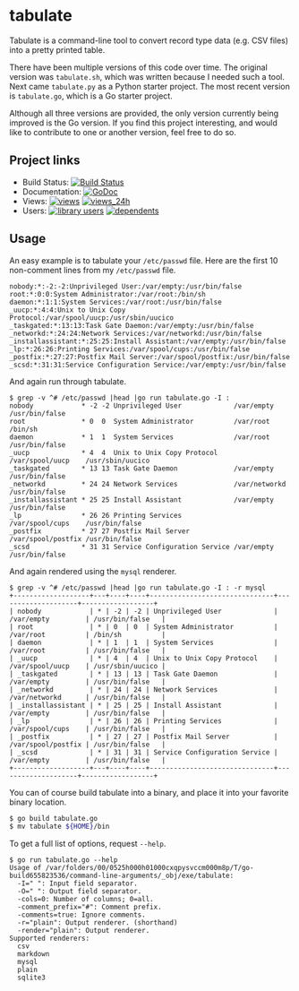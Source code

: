 # tabulate
Tabulate is a command-line tool to convert record type data (e.g. CSV files)
into a pretty printed table.

There have been multiple versions of this code over time. The original version
was `tabulate.sh`, which was written because I needed such a tool. Next came
`tabulate.py` as a Python starter project. The most recent version is
`tabulate.go`, which is a Go starter project.

Although all three versions are provided, the only version currently being
improved is the Go version. If you find this project interesting, and would
like to contribute to one or another version, feel free to do so.

## Project links
* Build Status:  [![Build Status][CIStatus]][CIProject]
* Documentation: [![GoDoc][GoDocStatus]][GoDoc]
* Views:         [![views][SGViews]][SGProject] [![views_24h][SGViews24h]][SGProject]
* Users:         [![library users][SGUsers]][SGProject] [![dependents][SGDependents]][SGProject]

## Usage
An easy example is to tabulate your `/etc/passwd` file. Here are the first 10
non-comment lines from my `/etc/passwd` file.

```
nobody:*:-2:-2:Unprivileged User:/var/empty:/usr/bin/false
root:*:0:0:System Administrator:/var/root:/bin/sh
daemon:*:1:1:System Services:/var/root:/usr/bin/false
_uucp:*:4:4:Unix to Unix Copy Protocol:/var/spool/uucp:/usr/sbin/uucico
_taskgated:*:13:13:Task Gate Daemon:/var/empty:/usr/bin/false
_networkd:*:24:24:Network Services:/var/networkd:/usr/bin/false
_installassistant:*:25:25:Install Assistant:/var/empty:/usr/bin/false
_lp:*:26:26:Printing Services:/var/spool/cups:/usr/bin/false
_postfix:*:27:27:Postfix Mail Server:/var/spool/postfix:/usr/bin/false
_scsd:*:31:31:Service Configuration Service:/var/empty:/usr/bin/false
```

And again run through tabulate.

```
$ grep -v ^# /etc/passwd |head |go run tabulate.go -I :
nobody            * -2 -2 Unprivileged User             /var/empty         /usr/bin/false
root              * 0  0  System Administrator          /var/root          /bin/sh
daemon            * 1  1  System Services               /var/root          /usr/bin/false
_uucp             * 4  4  Unix to Unix Copy Protocol    /var/spool/uucp    /usr/sbin/uucico
_taskgated        * 13 13 Task Gate Daemon              /var/empty         /usr/bin/false
_networkd         * 24 24 Network Services              /var/networkd      /usr/bin/false
_installassistant * 25 25 Install Assistant             /var/empty         /usr/bin/false
_lp               * 26 26 Printing Services             /var/spool/cups    /usr/bin/false
_postfix          * 27 27 Postfix Mail Server           /var/spool/postfix /usr/bin/false
_scsd             * 31 31 Service Configuration Service /var/empty         /usr/bin/false
```

And again rendered using the `mysql` renderer.

```
$ grep -v ^# /etc/passwd |head |go run tabulate.go -I : -r mysql
+-------------------+---+----+----+-------------------------------+--------------------+------------------+
| nobody            | * | -2 | -2 | Unprivileged User             | /var/empty         | /usr/bin/false   |
| root              | * | 0  | 0  | System Administrator          | /var/root          | /bin/sh          |
| daemon            | * | 1  | 1  | System Services               | /var/root          | /usr/bin/false   |
| _uucp             | * | 4  | 4  | Unix to Unix Copy Protocol    | /var/spool/uucp    | /usr/sbin/uucico |
| _taskgated        | * | 13 | 13 | Task Gate Daemon              | /var/empty         | /usr/bin/false   |
| _networkd         | * | 24 | 24 | Network Services              | /var/networkd      | /usr/bin/false   |
| _installassistant | * | 25 | 25 | Install Assistant             | /var/empty         | /usr/bin/false   |
| _lp               | * | 26 | 26 | Printing Services             | /var/spool/cups    | /usr/bin/false   |
| _postfix          | * | 27 | 27 | Postfix Mail Server           | /var/spool/postfix | /usr/bin/false   |
| _scsd             | * | 31 | 31 | Service Configuration Service | /var/empty         | /usr/bin/false   |
+-------------------+---+----+----+-------------------------------+--------------------+------------------+
```

You can of course build tabulate into a binary, and place it into your favorite
binary location.

```sh
$ go build tabulate.go
$ mv tabulate ${HOME}/bin
```

To get a full list of options, request `--help`.

```
$ go run tabulate.go --help
Usage of /var/folders/00/0525h000h01000cxqpysvccm000m8p/T/go-build655823536/command-line-arguments/_obj/exe/tabulate:
  -I=" ": Input field separator.
  -O=" ": Output field separator.
  -cols=0: Number of columns; 0=all.
  -comment_prefix="#": Comment prefix.
  -comments=true: Ignore comments.
  -r="plain": Output renderer. (shorthand)
  -render="plain": Output renderer.
Supported renderers:
  csv
  markdown
  mysql
  plain
  sqlite3
```

<!--- Links -->
[CIProject]: https://travis-ci.org/kward/tabulate
[CIStatus]: https://travis-ci.org/kward/tabulate.png?branch=master

[GoDoc]: https://godoc.org/github.com/kward/tabulate
[GoDocStatus]: https://godoc.org/github.com/kward/tabulate?status.svg

[SGProject]: https://sourcegraph.com/github.com/kward/tabulate
[SGDependents]: https://sourcegraph.com/api/repos/github.com/kward/tabulate/.badges/dependents.svg
[SGUsers]: https://sourcegraph.com/api/repos/github.com/kward/tabulate/.badges/library-users.svg
[SGViews]: https://sourcegraph.com/api/repos/github.com/kward/tabulate/.counters/views.svg
[SGViews24h]: https://sourcegraph.com/api/repos/github.com/kward/tabulate/.counters/views-24h.svg?no-count=1

